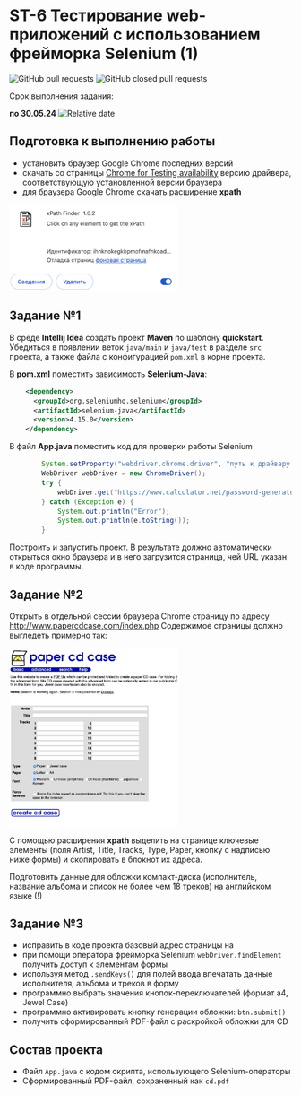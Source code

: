 # ST-6 Тестирование web-приложений с использованием фрейморка Selenium (1)


![GitHub pull requests](https://img.shields.io/github/issues-pr/UNN-CS/ST-7)
![GitHub closed pull requests](https://img.shields.io/github/issues-pr-closed/UNN-CS/ST-7)

Срок выполнения задания:

**по 30.05.24** ![Relative date](https://img.shields.io/date/1717102800)

## Подготовка к выполнению работы

- установить браузер Google Chrome последних версий
- скачать со страницы [Chrome for Testing availability](https://googlechromelabs.github.io/chrome-for-testing/) версию драйвера, соответствующую установленной версии браузера
- для браузера Google Chrome скачать расширение **xpath**


<img src="./images/xpath.png" width="300">


## Задание №1

В среде **Intellij Idea** создать проект **Maven** по шаблону **quickstart**. Убедиться в появлении веток `java/main` и `java/test` в разделе `src` проекта, а также файла с конфигурацией `pom.xml` в корне проекта.

В **pom.xml** поместить зависимость **Selenium-Java**:

```xml
    <dependency>
      <groupId>org.seleniumhq.selenium</groupId>
      <artifactId>selenium-java</artifactId>
      <version>4.15.0</version>
    </dependency>

```

В файл **App.java** поместить код для проверки работы Selenium

```java
        System.setProperty("webdriver.chrome.driver", "путь к драйверу в файловой системе");
        WebDriver webDriver = new ChromeDriver();
        try {
            webDriver.get("https://www.calculator.net/password-generator.html");
        } catch (Exception e) {
            System.out.println("Error");
            System.out.println(e.toString());
        }
```
Построить и запустить проект. В результате должно автоматически открыться окно браузера и в него загрузится страница, чей URL указан в коде программы.

## Задание №2

Открыть в отдельной сессии браузера Chrome страницу по адресу http://www.papercdcase.com/index.php
Содержимое страницы должно выгледеть примерно так:

<img src="./images/cd.png" width="300">

С помощью расширения **xpath** выделить на странице ключевые элементы (поля Artist, Title, Tracks, Type, Paper, кнопку с надписью ниже формы) и скопировать в блокнот их адреса.

Подготовить данные для обложки компакт-диска (исполнитель, название альбома и список не более чем 18 треков) на английском языке (!)


## Задание №3

- исправить в коде проекта базовый адрес страницы на [](http://www.papercdcase.com/index.php)
- при помощи оператора фрейморка Selenium `webDriver.findElement` получить доступ к элементам формы
- используя метод `.sendKeys()` для полей ввода впечатать данные исполнителя, альбома и треков в форму
- программно выбрать значения кнопок-переключателей (формат a4, Jewel Case)
- программно активировать кнопку генерации обложки: `btn.submit()`
- получить сформированный PDF-файл с раскройкой обложки для CD


## Состав проекта

- Файл `App.java` с кодом скрипта, использующего Selenium-операторы
- Сформированный PDF-файл, сохраненный как `cd.pdf`

